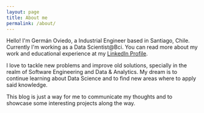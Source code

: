 ```yaml
---
layout: page
title: About me
permalink: /about/
---
```


Hello! I'm Germán Oviedo, a Industrial Engineer based in Santiago, Chile. Currently I'm working as a Data Scientist@Bci. You can read more about my work and educational experience at my [LinkedIn Profile][linkedin-profile].

I love to tackle new problems and improve old solutions, specially in the realm of Software Engineering and Data & Analytics. My dream is to continue learning about Data Science and to find new areas where to apply said knowledge.

This blog is just a way for me to communicate my thoughts and to showcase some interesting projects along the way.

[linkedin-profile]: https://www.linkedin.com/in/goviedb/